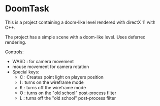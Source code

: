 # DoomTask
This is a project containing a doom-like level rendered with directX 11 with C++.

The project has a simple scene with a doom-like level. Uses deferred rendering.

Controls:
- WASD : for camera movement
- mouse movement for camera rotation
- Special keys:
  - C : Creates point light on players position
  - I : turns on the wireframe mode
  - K : turns off the wireframe mode
  - O : turns on the "old school" post-process filter
  - L : turns off the "old school" post-process filter  
